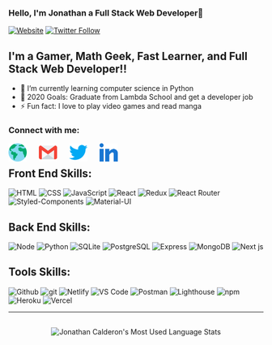### Hello, I'm Jonathan a Full Stack Web Developer👋

[![Website](https://img.shields.io/website?label=portfolio&style=for-the-badge&url=https%3A%2F%2Fpersonal-portfolio-cyan.vercel.app/)](https://jonathan1600.github.io/)
[![Twitter Follow](https://img.shields.io/twitter/follow/Jonatha78162990?color=1DA1F2&logo=twitter&style=for-the-badge)](https://twitter.com/intent/follow?screen_name=Jonatha78162990)

## I'm a Gamer, Math Geek, Fast Learner, and Full Stack Web Developer!!

- 🌱 I’m currently learning computer science in Python
- 🥅 2020 Goals: Graduate from Lambda School and get a developer job
- ⚡ Fun fact: I love to play video games and read manga

### Connect with me:

[<img align="left" style="margin-right: 1.5rem" alt="Portfolio" width="36px" src="assets\worldwide.svg" />][website]

[<img align="left" style="margin-right: 1.5rem" alt="Gmail" width="36px" src="assets\gmail.svg" />][gmail]

[<img align="left" style="margin-right: 1.5rem" alt="Twitter" width="36px" src="assets\013-twitter-1.svg" />][twitter]

[<img align="left" style="margin-right: 1.5rem" alt="LinkedIn" width="36px" src="assets\031-linkedin.svg" />][linkedin]

<br />

<!-- Skill Badges -->

## Front End Skills:

![HTML](https://img.shields.io/badge/HTML-2E3440?style=for-the-badge&logo=html5)
![CSS](https://img.shields.io/badge/CSS-2E3440?style=for-the-badge&logo=css3)
![JavaScript](https://img.shields.io/badge/JavaScript-2E3440?style=for-the-badge&logo=javascript)
![React](https://img.shields.io/badge/React-2E3440?style=for-the-badge&logo=react)
![Redux](https://img.shields.io/badge/Redux-2E3440?style=for-the-badge&logo=redux)
![React Router](https://img.shields.io/badge/React%20Router-2E3440?style=for-the-badge&logo=react%20router)
![Styled-Components](https://img.shields.io/badge/Styled%20Components-2E3440?style=for-the-badge&logo=styled-components)
![Material-UI](https://img.shields.io/badge/Material%20UI-2E3440?style=for-the-badge&logo=material-ui)

## Back End Skills:

![Node](https://img.shields.io/badge/Node-2E3440?style=for-the-badge&logo=node.js)
![Python](https://img.shields.io/badge/Python-2E3440?style=for-the-badge&logo=python)
![SQLite](https://img.shields.io/badge/SQLite-2E3440?style=for-the-badge&logo=sqlite)
![PostgreSQL](https://img.shields.io/badge/PostgreSQL-2E3440?style=for-the-badge&logo=postgresql)
![Express](https://img.shields.io/badge/Express-2E3440?style=for-the-badge&logo=express)
![MongoDB](https://img.shields.io/badge/MongoDB-2E3440?style=for-the-badge&logo=mongodb)
![Next js](https://img.shields.io/badge/Next%20js-2E3440?style=for-the-badge&logo=next.js)

## Tools Skills:

![Github](https://img.shields.io/badge/GitHub-2E3440?style=for-the-badge&logo=github)
![git](https://img.shields.io/badge/git-2E3440?style=for-the-badge&logo=git)
![Netlify](https://img.shields.io/badge/Netlify-2E3440?style=for-the-badge&logo=netlify)
![VS Code](https://img.shields.io/badge/VS%20Code-2E3440?style=for-the-badge&logo=visual%20studio)
![Postman](https://img.shields.io/badge/Postman-2E3440?style=for-the-badge&logo=Postman)
![Lighthouse](https://img.shields.io/badge/Lighthouse-2E3440?style=for-the-badge&logo=lighthouse)
![npm](https://img.shields.io/badge/npm-2E3440?style=for-the-badge&logo=npm)
![Heroku](https://img.shields.io/badge/Heroku-2E3440?style=for-the-badge&logo=heroku)
![Vercel](https://img.shields.io/badge/Vercel-2E3440?style=for-the-badge&logo=vercel)

---

<!-- GitHub Stats -->
<div align="center">
  <img style="margin: 1rem; verticle-align: top"  alt="Jonathan Calderon's Most Used Language Stats"  src="https://github-readme-stats.anuraghazra1.vercel.app/api/top-langs/?username=jonathan1600&layout=compact&theme=radical" />
</div>

[website]: https://jonathan1600.github.io/
[gmail]: https://mail.google.com/mail/u/0/?fs=1&to=jonathancalderonsilberman@gmail.com&su=SUBJECT&body=BODY&tf=cm
[twitter]: https://twitter.com/Jonatha78162990
[linkedin]: https://www.linkedin.com/in/jonathan-calderon-silberman/

<!--
**Jonathan1600/Jonathan1600** is a ✨ _special_ ✨ repository because its `README.md` (this file) appears on your GitHub profile.

Here are some ideas to get you started:

- 🔭 I’m currently working on ...
- 🌱 I’m currently learning ...
- 👯 I’m looking to collaborate on ...
- 🤔 I’m looking for help with ...
- 💬 Ask me about ...
- 📫 How to reach me: ...
- 😄 Pronouns: ...
- ⚡ Fun fact: ...
-->
